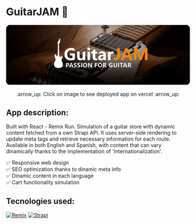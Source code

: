 # GuitarJAM :guitar:

[![guitarjam](https://raw.githubusercontent.com/SenpuDev/GuitarJAM/main/guitarjam-banner.png)](https://guitar-jam.vercel.app/)
  <p align="center">:arrow_up: Click on image to see deployed app on vercel :arrow_up:</p>
  
 ## App description:
Built with React - Remix Run. Simulation of a guitar store with dynamic content fetched from a own Strapi API. 
It uses server-side rendering to update meta tags and retrieve necessary information for each route.
Available in both English and Spanish, with content that can vary dinamically thanks to the implementation of 'Internationalization'.
 
 ✅ Responsive web design <br>
 ✅ SEO optimization thanks to dinamic meta info <br>
 ✅ Dinamic content in each language <br>
 ✅ Cart functionality simulation
 
 ## Tecnologies used:
 [![Remix](https://img.shields.io/badge/Remix-000000?style=for-the-badge&logo=remix&logoColor=white&labelColor=101010)]()
 [![Strapi](https://img.shields.io/badge/strapi-2F2E8B?style=for-the-badge&logo=strapi&logoColor=white&labelColor=101010)]()
 
